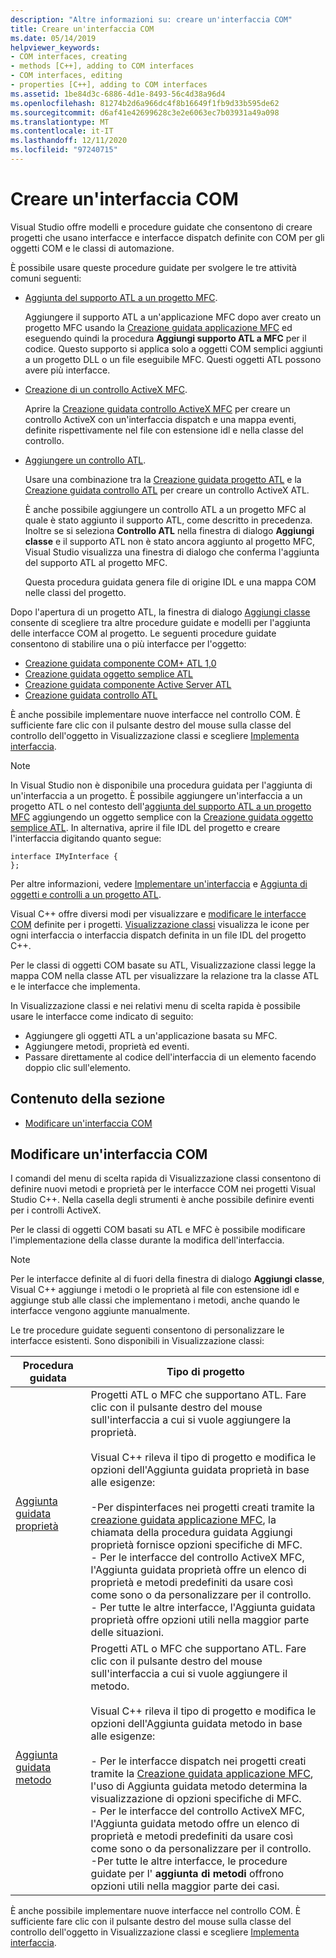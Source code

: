 ```yaml
---
description: "Altre informazioni su: creare un'interfaccia COM"
title: Creare un'interfaccia COM
ms.date: 05/14/2019
helpviewer_keywords:
- COM interfaces, creating
- methods [C++], adding to COM interfaces
- COM interfaces, editing
- properties [C++], adding to COM interfaces
ms.assetid: 1be84d3c-6886-4d1e-8493-56c4d38a96d4
ms.openlocfilehash: 81274b2d6a966dc4f8b16649f1fb9d33b595de62
ms.sourcegitcommit: d6af41e42699628c3e2e6063ec7b03931a49a098
ms.translationtype: MT
ms.contentlocale: it-IT
ms.lasthandoff: 12/11/2020
ms.locfileid: "97240715"
---
```

# <a name="create-a-com-interface"></a>Creare un'interfaccia COM

Visual Studio offre modelli e procedure guidate che consentono di creare progetti che usano interfacce e interfacce dispatch definite con COM per gli oggetti COM e le classi di automazione.

È possibile usare queste procedure guidate per svolgere le tre attività comuni seguenti:

- [Aggiunta del supporto ATL a un progetto MFC](../mfc/reference/adding-atl-support-to-your-mfc-project.md).

  Aggiungere il supporto ATL a un'applicazione MFC dopo aver creato un progetto MFC usando la [Creazione guidata applicazione MFC](../mfc/reference/mfc-application-wizard.md) ed eseguendo quindi la procedura **Aggiungi supporto ATL a MFC** per il codice. Questo supporto si applica solo a oggetti COM semplici aggiunti a un progetto DLL o un file eseguibile MFC. Questi oggetti ATL possono avere più interfacce.

- [Creazione di un controllo ActiveX MFC](../mfc/reference/creating-an-mfc-activex-control.md).

  Aprire la [Creazione guidata controllo ActiveX MFC](../mfc/reference/mfc-activex-control-wizard.md) per creare un controllo ActiveX con un'interfaccia dispatch e una mappa eventi, definite rispettivamente nel file con estensione idl e nella classe del controllo.

- [Aggiungere un controllo ATL](../atl/reference/adding-an-atl-control.md).

  Usare una combinazione tra la [Creazione guidata progetto ATL](../atl/reference/atl-project-wizard.md) e la [Creazione guidata controllo ATL](../atl/reference/atl-control-wizard.md) per creare un controllo ActiveX ATL.

  È anche possibile aggiungere un controllo ATL a un progetto MFC al quale è stato aggiunto il supporto ATL, come descritto in precedenza. Inoltre se si seleziona **Controllo ATL** nella finestra di dialogo **Aggiungi classe** e il supporto ATL non è stato ancora aggiunto al progetto MFC, Visual Studio visualizza una finestra di dialogo che conferma l'aggiunta del supporto ATL al progetto MFC.

  Questa procedura guidata genera file di origine IDL e una mappa COM nelle classi del progetto.

Dopo l'apertura di un progetto ATL, la finestra di dialogo [Aggiungi classe](./adding-a-class-visual-cpp.md#add-class-dialog-box) consente di scegliere tra altre procedure guidate e modelli per l'aggiunta delle interfacce COM al progetto. Le seguenti procedure guidate consentono di stabilire una o più interfacce per l'oggetto:

- [Creazione guidata componente COM+ ATL 1,0](../atl/reference/atl-com-plus-1-0-component-wizard.md)
- [Creazione guidata oggetto semplice ATL](../atl/reference/atl-simple-object-wizard.md)
- [Creazione guidata componente Active Server ATL](../atl/reference/atl-active-server-page-component-wizard.md)
- [Creazione guidata controllo ATL](../atl/reference/atl-control-wizard.md)

È anche possibile implementare nuove interfacce nel controllo COM. È sufficiente fare clic con il pulsante destro del mouse sulla classe del controllo dell'oggetto in Visualizzazione classi e scegliere [Implementa interfaccia](./implementing-an-interface-visual-cpp.md#implement-interface-wizard).

> [!NOTE]
> In Visual Studio non è disponibile una procedura guidata per l'aggiunta di un'interfaccia a un progetto. È possibile aggiungere un'interfaccia a un progetto ATL o nel contesto dell'[aggiunta del supporto ATL a un progetto MFC](../mfc/reference/adding-atl-support-to-your-mfc-project.md) aggiungendo un oggetto semplice con la [Creazione guidata oggetto semplice ATL](../atl/reference/atl-simple-object-wizard.md). In alternativa, aprire il file IDL del progetto e creare l'interfaccia digitando quanto segue:

```
interface IMyInterface {
};
```

Per altre informazioni, vedere [Implementare un'interfaccia](../ide/implementing-an-interface-visual-cpp.md) e [Aggiunta di oggetti e controlli a un progetto ATL](../atl/reference/adding-objects-and-controls-to-an-atl-project.md).

Visual C++ offre diversi modi per visualizzare e [modificare le interfacce COM](#edit-a-com-interface) definite per i progetti. [Visualizzazione classi](/visualstudio/ide/viewing-the-structure-of-code) visualizza le icone per ogni interfaccia o interfaccia dispatch definita in un file IDL del progetto C++.

Per le classi di oggetti COM basate su ATL, Visualizzazione classi legge la mappa COM nella classe ATL per visualizzare la relazione tra la classe ATL e le interfacce che implementa.

In Visualizzazione classi e nei relativi menu di scelta rapida è possibile usare le interfacce come indicato di seguito:

- Aggiungere gli oggetti ATL a un'applicazione basata su MFC.
- Aggiungere metodi, proprietà ed eventi.
- Passare direttamente al codice dell'interfaccia di un elemento facendo doppio clic sull'elemento.

## <a name="in-this-section"></a>Contenuto della sezione

- [Modificare un'interfaccia COM](#edit-a-com-interface)

## <a name="edit-a-com-interface"></a>Modificare un'interfaccia COM

I comandi del menu di scelta rapida di Visualizzazione classi consentono di definire nuovi metodi e proprietà per le interfacce COM nei progetti Visual Studio C++. Nella casella degli strumenti è anche possibile definire eventi per i controlli ActiveX.

Per le classi di oggetti COM basati su ATL e MFC è possibile modificare l'implementazione della classe durante la modifica dell'interfaccia.

> [!NOTE]
> Per le interfacce definite al di fuori della finestra di dialogo **Aggiungi classe**, Visual C++ aggiunge i metodi o le proprietà al file con estensione idl e aggiunge stub alle classi che implementano i metodi, anche quando le interfacce vengono aggiunte manualmente.

Le tre procedure guidate seguenti consentono di personalizzare le interfacce esistenti. Sono disponibili in Visualizzazione classi:

|Procedura guidata|Tipo di progetto|
|------------|------------------|
|[Aggiunta guidata proprietà](./adding-a-property-visual-cpp.md#names-add-property-wizard)|Progetti ATL o MFC che supportano ATL. Fare clic con il pulsante destro del mouse sull'interfaccia a cui si vuole aggiungere la proprietà.<br /><br />Visual C++ rileva il tipo di progetto e modifica le opzioni dell'Aggiunta guidata proprietà in base alle esigenze:<br /><br />-Per dispinterfaces nei progetti creati tramite la [creazione guidata applicazione MFC](../mfc/reference/mfc-application-wizard.md), la chiamata della procedura guidata Aggiungi proprietà fornisce opzioni specifiche di MFC.<br />- Per le interfacce del controllo ActiveX MFC, l'Aggiunta guidata proprietà offre un elenco di proprietà e metodi predefiniti da usare così come sono o da personalizzare per il controllo.<br />- Per tutte le altre interfacce, l'Aggiunta guidata proprietà offre opzioni utili nella maggior parte delle situazioni.|
|[Aggiunta guidata metodo](./adding-a-method-visual-cpp.md#add-method-wizard)|Progetti ATL o MFC che supportano ATL. Fare clic con il pulsante destro del mouse sull'interfaccia a cui si vuole aggiungere il metodo.<br /><br />Visual C++ rileva il tipo di progetto e modifica le opzioni dell'Aggiunta guidata metodo in base alle esigenze:<br /><br />- Per le interfacce dispatch nei progetti creati tramite la [Creazione guidata applicazione MFC](../mfc/reference/mfc-application-wizard.md), l'uso di Aggiunta guidata metodo determina la visualizzazione di opzioni specifiche di MFC.<br />- Per le interfacce del controllo ActiveX MFC, l'Aggiunta guidata metodo offre un elenco di proprietà e metodi predefiniti da usare così come sono o da personalizzare per il controllo.<br />-Per tutte le altre interfacce, le procedure guidate per l' **aggiunta di metodi** offrono opzioni utili nella maggior parte dei casi.|

È anche possibile implementare nuove interfacce nel controllo COM. È sufficiente fare clic con il pulsante destro del mouse sulla classe del controllo dell'oggetto in Visualizzazione classi e scegliere [Implementa interfaccia](./implementing-an-interface-visual-cpp.md#implement-interface-wizard).
